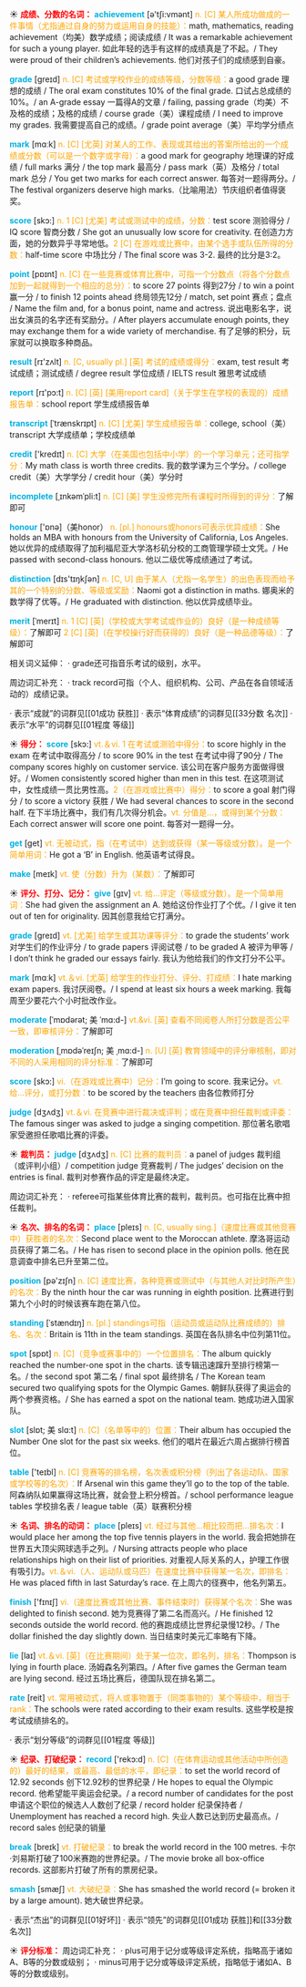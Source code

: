 ☀ <font color="red">**成绩、分数的名词：**</font>
<font color="sky blue">**achievement**</font> [ə'tʃi:vmənt] 
<font color="orange">n. [C] 某人所成功做成的一件事情（尤指通过自身的努力或运用自身的技能）：</font>math, mathematics, reading achievement（均美）数学成绩；阅读成绩 / It was a remarkable achievement for such a young player. 如此年轻的选手有这样的成绩真是了不起。/ They were proud of their children’s achievements. 他们对孩子们的成绩感到自豪。

<font color="sky blue">**grade**</font> [ɡreɪd] 
<font color="orange">n. [C] 考试或学校作业的成绩等级，分数等级：</font>a good grade 理想的成绩 / The oral exam constitutes 10% of the final grade. 口试占总成绩的10%。/ an A-grade essay 一篇得A的文章 / failing, passing grade（均美）不及格的成绩；及格的成绩 / course grade（美）课程成绩 / I need to improve my grades. 我需要提高自己的成绩。/ grade point average（美）平均学分绩点

<font color="sky blue">**mark**</font> [mɑːk] 
<font color="orange">n. [C] [尤英] 对某人的工作、表现或其给出的答案所给出的一个成绩或分数（可以是一个数字或字母）：</font>a good mark for geography 地理课的好成绩 / full marks 满分 / the top mark 最高分 / pass mark（英）及格分 / total mark 总分 / You get two marks for each correct answer. 每答对一题得两分。/ The festival organizers deserve high marks.（比喻用法）节庆组织者值得褒奖。

<font color="sky blue">**score**</font> [skɔ:] 
<font color="orange">n. 1 [C] [尤美] 考试或测试中的成绩，分数：</font>test score 测验得分 / IQ score 智商分数 / She got an unusually low score for creativity. 在创造力方面，她的分数异乎寻常地低。<font color="orange">2 [C] 在游戏或比赛中，由某个选手或队伍所得的分数：</font>half-time score 中场比分 / The final score was 3-2. 最终的比分是3:2。

<font color="sky blue">**point**</font> [pɒɪnt] 
<font color="orange">n. [C] 在一些竞赛或体育比赛中，可指一个分数点（将各个分数点加到一起就得到一个相应的总分）：</font>to score 27 points 得到27分 / to win a point 赢一分 / to finish 12 points ahead 终局领先12分 / match, set point 赛点；盘点 / Name the film and, for a bonus point, name and actress. 说出电影名字，说出女演员的名字还有奖励分。/ After players accumulate enough points, they may exchange them for a wide variety of merchandise. 有了足够的积分，玩家就可以换取多种商品。

<font color="sky blue">**result**</font> [rɪ'zʌlt] 
<font color="orange">n. [C, usually pl.] [英] 考试的成绩或得分：</font>exam, test result 考试成绩；测试成绩 / degree result 学位成绩 / IELTS result 雅思考试成绩

<font color="sky blue">**report**</font> [rɪ'pɔ:t] 
<font color="orange">n. [C] [英] [美用report card]（关于学生在学校的表现的）成绩报告单：</font>school report 学生成绩报告单
           
<font color="sky blue">**transcript**</font> [ˈtrænskrɪpt]
<font color="orange">n. [C] [尤美] 学生成绩报告单：</font>college, school（美）transcript 大学成绩单；学校成绩单

<font color="sky blue">**credit**</font> ['kredɪt] 
<font color="orange">n. [C] 大学（在美国也包括中小学）的一个学习单元；还可指学分：</font>My math class is worth three credits. 我的数学课为三个学分。/ college credit（美）大学学分 / credit hour（美）学分时
           
<font color="sky blue">**incomplete**</font> [ˌɪnkəmˈpli:t]
<font color="orange">n. [C] [美] 学生没修完所有课程时所得到的评分：</font>了解即可

<font color="sky blue">**honour**</font> ['ɒnə]（美honor）
<font color="orange">n. [pl.] honours或honors可表示优异成绩：</font>She holds an MBA with honours from the University of California, Los Angeles. 她以优异的成绩取得了加利福尼亚大学洛杉矶分校的工商管理学硕士文凭。/ He passed with second-class honours. 他以二级优等成绩通过了考试。

<font color="sky blue">**distinction**</font> [dɪs'tɪŋkʃən] 
<font color="orange">n. [C, U] 由于某人（尤指一名学生）的出色表现而给予其的一个特别的分数、等级或奖励：</font>Naomi got a distinction in maths. 娜奥米的数学得了优等。/ He graduated with distinction. 他以优异成绩毕业。
           
<font color="sky blue">**merit**</font> [ˈmerɪt]
<font color="orange">n. 1 [C] [英]（学校或大学考试或作业的）良好（是一种成绩等级）：</font>了解即可 <font color="orange">2 [C] [英]（在学校操行好而获得的）良好（是一种品德等级）：</font>了解即可

相关词义延伸：
· grade还可指音乐考试的级别，水平。

周边词汇补充：
· track record可指（个人、组织机构、公司、产品在各自领域活动的）成绩记录。

· 表示“成就”的词群见[[01成功 获胜]]
· 表示“体育成绩”的词群见[[33分数 名次]]
· 表示“水平”的词群见[[01程度 等级]]

☀ <font color="red">**得分：**</font>
<font color="sky blue">**score**</font> [skɔ:] 
<font color="orange">vt.＆vi. 1 在考试或测验中得分：</font>to score highly in the exam 在考试中取得高分 / to score 90% in the test 在考试中得了90分 / The company scores highly on customer service. 该公司在客户服务方面做得很好。/ Women consistently scored higher than men in this test. 在这项测试中，女性成绩一贯比男性高。<font color="orange">2（在游戏或比赛中）得分：</font>to score a goal 射门得分 / to score a victory 获胜 / We had several chances to score in the second half. 在下半场比赛中，我们有几次得分机会。<font color="orange">vt. 分值是…，或得到某个分数：</font>Each correct answer will score one point. 每答对一题得一分。

<font color="sky blue">**get**</font> [ɡet] 
<font color="orange">vt. 无被动式，指（在考试中）达到或获得（某一等级或分数）。是一个简单用词：</font>He got a ‘B’ in English. 他英语考试得良。

<font color="sky blue">**make**</font> [meɪk] 
<font color="orange">vt. 使（分数）升为（某数）：</font>了解即可

☀ <font color="red">**评分、打分、记分：**</font>
<font color="sky blue">**give**</font> [ɡɪv] 
<font color="orange">vt. 给…评定（等级或分数）。是一个简单用词：</font>She had given the assignment an A. 她给这份作业打了个优。/ I give it ten out of ten for originality. 因其创意我给它打满分。

<font color="sky blue">**grade**</font> [ɡreɪd] 
<font color="orange">vt. [尤美] 给学生或其功课等评分：</font>to grade the students’ work 对学生们的作业评分 / to grade papers 评阅试卷 / to be graded A 被评为甲等 / I don’t think he graded our essays fairly. 我认为他给我们的作文打分不公平。

<font color="sky blue">**mark**</font> [mɑːk] 
<font color="orange">vt.＆vi. [尤英] 给学生的作业打分、评分、打成绩：</font>I hate marking exam papers. 我讨厌阅卷。/ I spend at least six hours a week marking. 我每周至少要花六个小时批改作业。
           
<font color="sky blue">**moderate**</font> [ˈmɒdərət; 美 ˈmɑ:d-]
<font color="orange">vt.&vi. [英] 查看不同阅卷人所打分数是否公平一致，即审核评分：</font>了解即可
           
<font color="sky blue">**moderation**</font> [ˌmɒdəˈreɪʃn; 美 ˌmɑ:d-]
<font color="orange">n. [U] [英] 教育领域中的评分审核制，即对不同的人采用相同的评分标准：</font>了解即可

<font color="sky blue">**score**</font> [skɔ:] 
<font color="orange">vi.（在游戏或比赛中）记分：</font>I’m going to score. 我来记分。<font color="orange">vt. 给…评分，或打分数：</font>to be scored by the teachers 由各位教师打分

<font color="sky blue">**judge**</font> [dӡʌdӡ] 
<font color="orange">vt.＆vi. 在竞赛中进行裁决或评判；或在竞赛中担任裁判或评委：</font>The famous singer was asked to judge a singing competition. 那位著名歌唱家受邀担任歌唱比赛的评委。

☀ <font color="red">**裁判员：**</font>
<font color="sky blue">**judge**</font> [dӡʌdӡ] 
<font color="orange">n. [C] 比赛的裁判员：</font>a panel of judges 裁判组（或评判小组）/ competition judge 竞赛裁判 / The judges’ decision on the entries is final. 裁判对参赛作品的评定是最终决定。

周边词汇补充：
· referee可指某些体育比赛的裁判，裁判员。也可指在比赛中担任裁判。

☀ <font color="red">**名次、排名的名词：**</font>
<font color="sky blue">**place**</font> [pleɪs] 
<font color="orange">n. [C, usually sing.]（速度比赛或其他竞赛中）获胜者的名次：</font>Second place went to the Moroccan athlete. 摩洛哥运动员获得了第二名。/ He has risen to second place in the opinion polls. 他在民意调查中排名已升至第二位。

<font color="sky blue">**position**</font> [pə'zɪʃn] 
<font color="orange">n. [C] 速度比赛，各种竞赛或测试中（与其他人对比时所产生）的名次：</font>By the ninth hour the car was running in eighth position. 比赛进行到第九个小时的时候该赛车跑在第八位。
           
<font color="sky blue">**standing**</font> [ˈstændɪŋ]
<font color="orange">n. [pl.] standings可指（运动员或运动队比赛成绩的）排名、名次：</font>Britain is 11th in the team standings. 英国在各队排名中位列第11位。

<font color="sky blue">**spot**</font> [spɒt] 
<font color="orange">n. [C]（竞争或赛事中的）一个位置排名：</font>The album quickly reached the number-one spot in the charts. 该专辑迅速蹿升至排行榜第一名。/ the second spot 第二名 / final spot 最终排名 / The Korean team secured two qualifying spots for the Olympic Games. 朝鲜队获得了奥运会的两个参赛资格。/ She has earned a spot on the national team. 她成功进入国家队。
           
<font color="sky blue">**slot**</font> [slɒt; 美 slɑ:t]
<font color="orange">n. [C]（名单等中的）位置：</font>Their album has occupied the Number One slot for the past six weeks. 他们的唱片在最近六周占据排行榜首位。

<font color="sky blue">**table**</font> ['teɪbl] 
<font color="orange">n. [C] 竞赛等的排名榜，名次表或积分榜（列出了各运动队、国家或学校等的名次）：</font>If Arsenal win this game they’ll go to the top of the table. 阿森纳队如果赢得这场比赛，就会登上积分榜首。/ school performance league tables 学校排名表 / league table（英）联赛积分榜

☀ <font color="red">**名词、排名的动词：**</font>
<font color="sky blue">**place**</font> [pleɪs] 
<font color="orange">vt. 经过与其他…相比较而把…排名次：</font>I would place her among the top five tennis players in the world. 我会把她排在世界五大顶尖网球选手之列。/ Nursing attracts people who place relationships high on their list of priorities. 对重视人际关系的人，护理工作很有吸引力。<font color="orange">vt.＆vi.（人、运动队或马匹）在速度比赛中获得某一名次，即排名：</font>He was placed fifth in last Saturday’s race. 在上周六的径赛中，他名列第五。

<font color="sky blue">**finish**</font> ['fɪnɪʃ] 
<font color="orange">vi.（速度比赛或其他比赛、事件结束时）获得某个名次：</font>She was delighted to finish second. 她为竞赛得了第二名而高兴。/ He finished 12 seconds outside the world record. 他的赛跑成绩比世界纪录慢12秒。/ The dollar finished the day slightly down. 当日结束时美元汇率略有下降。

<font color="sky blue">**lie**</font> [laɪ] 
<font color="orange">vt.＆vi. [英]（在比赛期间）处于某一位次，即名列，排名：</font>Thompson is lying in fourth place. 汤姆森名列第四。/ After five games the German team are lying second. 经过五场比赛后，德国队现在排名第二。

<font color="sky blue">**rate**</font> [reit] 
<font color="orange">vt. 常用被动式，将人或事物置于（同类事物的）某个等级中，相当于rank：</font>The schools were rated according to their exam results. 这些学校是按考试成绩排名的。

· 表示“划分等级”的词群见[[01程度 等级]]

☀ <font color="red">**纪录、打破纪录：**</font>
<font color="sky blue">**record**</font> ['rekɔ:d] 
<font color="orange">n. [C]（在体育运动或其他活动中所创造的）最好的结果，或最高、最低的水平，即纪录：</font>to set the world record of 12.92 seconds 创下12.92秒的世界纪录 / He hopes to equal the Olympic record. 他希望能平奥运会纪录。/ a record number of candidates for the post 申请这个职位的候选人人数创了纪录 / record holder 纪录保持者 / Unemployment has reached a record high. 失业人数已达到历史最高点。/ record sales 创纪录的销量

<font color="sky blue">**break**</font> [breɪk] 
<font color="orange">vt. 打破纪录：</font>to break the world record in the 100 metres. 卡尔·刘易斯打破了100米赛跑的世界纪录。/ The movie broke all box-office records. 这部影片打破了所有的票房纪录。
           
<font color="sky blue">**smash**</font> [smæʃ]
<font color="orange">vt. 大破纪录：</font>She has smashed the world record (= broken it by a large amount). 她大破世界纪录。

· 表示“杰出”的词群见[[01好坏]]
· 表示“领先”的词群见[[01成功 获胜]]和[[33分数 名次]]

☀ <font color="red">**评分标准：**</font>
周边词汇补充：
· plus可用于记分或等级评定系统，指略高于诸如A、B等的分数或级别；
· minus可用于记分或等级评定系统，指略低于诸如A、B等的分数或级别。


